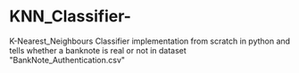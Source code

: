 # KNN_Classifier-
K-Nearest_Neighbours Classifier implementation from scratch in python and tells whether a banknote is real or not in dataset "BankNote_Authentication.csv"
